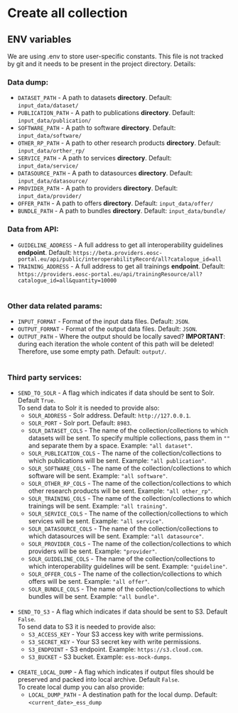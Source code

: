 # Create all collection
## ENV variables
We are using .env to store user-specific constants. This file is not tracked by git and it needs to be present in the project directory. Details:
### Data dump:
- `DATASET_PATH` - A path to datasets **directory**. Default: `input_data/dataset/`
- `PUBLICATION_PATH` - A path to publications **directory**. Default: `input_data/publication/`
- `SOFTWARE_PATH` - A path to software **directory**. Default: `input_data/software/`
- `OTHER_RP_PATH` - A path to other research products **directory**. Default: `input_data/orther_rp/`
- `SERVICE_PATH` - A path to services **directory**. Default: `input_data/service/`
- `DATASOURCE_PATH` - A path to datasources **directory**. Default: `input_data/datasource/`
- `PROVIDER_PATH` - A path to providers **directory**. Default: `input_data/provider/`
- `OFFER_PATH` - A path to offers **directory**. Default: `input_data/offer/`
- `BUNDLE_PATH` - A path to bundles **directory**. Default: `input_data/bundle/`

### Data from API:
- `GUIDELINE_ADDRESS` - A full address to get all interoperability guidelines **endpoint**. Default: `https://beta.providers.eosc-portal.eu/api/public/interoperabilityRecord/all?catalogue_id=all`
- `TRAINING_ADDRESS` - A full address to get all trainings **endpoint**. Default: `https://providers.eosc-portal.eu/api/trainingResource/all?catalogue_id=all&quantity=10000`
<br></br>

### Other data related params:
- `INPUT_FORMAT` - Format of the input data files. Default: `JSON`.
- `OUTPUT_FORMAT` - Format of the output data files. Default: `JSON`.
- `OUTPUT_PATH` - Where the output should be locally saved? **IMPORTANT**: during each iteration the whole content of this path will be deleted! Therefore, use some empty path. Default: `output/`.
<br></br>

### Third party services:
- `SEND_TO_SOLR` -  A flag which indicates if data should be sent to Solr. Default `True`.
  <br> To send data to Solr it is needed to provide also:
  - `SOLR_ADDRESS` - Solr address. Default: `http://127.0.0.1`.
  - `SOLR_PORT` - Solr port. Default: `8983`.
  - `SOLR_DATASET_COLS` - The name of the collection/collections to which datasets will be sent. To specify multiple collections, pass them in `""` and separate them by a space. Example: `"all dataset"`.
  - `SOLR_PUBLICATION_COLS` - The name of the collection/collections to which publications will be sent. Example: `"all publication"`.
  - `SOLR_SOFTWARE_COLS` - The name of the collection/collections to which software will be sent. Example: `"all software"`.
  - `SOLR_OTHER_RP_COLS` - The name of the collection/collections to which other research products will be sent. Example: `"all other_rp"`.
  - `SOLR_TRAINING_COLS` - The name of the collection/collections to which trainings will be sent. Example: `"all training"`.
  - `SOLR_SERVICE_COLS` - The name of the collection/collections to which services will be sent. Example: `"all service"`.
  - `SOLR_DATASOURCE_COLS` - The name of the collection/collections to which datasources will be sent. Example: `"all datasource"`.
  - `SOLR_PROVIDER_COLS` - The name of the collection/collections to which providers will be sent. Example: `"provider"`.
  - `SOLR_GUIDELINE_COLS` - The name of the collection/collections to which interoperability guidelines will be sent. Example: `"guideline"`.
  - `SOLR_OFFER_COLS` - The name of the collection/collections to which offers will be sent. Example: `"all offer"`.
  - `SOLR_BUNDLE_COLS` - The name of the collection/collections to which bundles will be sent. Example: `"all bundle"`.
<br></br>
- `SEND_TO_S3` - A flag which indicates if data should be sent to S3. Default `False`.
  <br> To send data to S3 it is needed to provide also:
  - `S3_ACCESS_KEY` - Your S3 access key with write permissions.
  - `S3_SECRET_KEY` - Your S3 secret key with write permissions.
  - `S3_ENDPOINT` - S3 endpoint. Example: `https://s3.cloud.com`.
  - `S3_BUCKET` - S3 bucket. Example: `ess-mock-dumps`.
  <br></br>
- `CREATE_LOCAL_DUMP` - A flag which indicates if output files should be preserved and packed into local archive. Default `False`.
  <br> To create local dump you can also provide:
  - `LOCAL_DUMP_PATH` - A destination path for the local dump. Default: `<current_date>_ess_dump`
